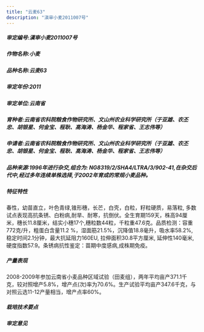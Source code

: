 ```yaml
---
title: "云麦63"
description: "滇审小麦2011007号"
---
```

##### 审定编号:滇审小麦2011007号

##### 作物名称:小麦

##### 品种名称:云麦63

##### 审定年份:2011

##### 审定单位:云南省

##### 育种者:云南省农科院粮食作物研究所、文山州农业科学研究所（于亚雄、农丕忠、胡银星、何金宝、程耿、高海涛、杨金华、程家省、王志伟等）

##### 申请者:云南省农科院粮食作物研究所、文山州农业科学研究所（于亚雄、农丕忠、胡银星、何金宝、程耿、高海涛、杨金华、程家省、王志伟等）

##### 品种来源:1996年进行杂交,组合为: NG8319/2/SHA4/LTRA/3/902-41,在杂交后代中,经过多年连续单株选择,于2002年育成的常规小麦品种。

##### 特征特性
春性，幼苗直立，叶色青绿,锥形穗，长芒，白壳，白粒，籽粒硬质，易落粒, 多数试点表现高抗条锈、白粉病,耐旱、耐寒，抗倒伏。全生育期159天，株高94厘米，穗长11.8厘米，结实小穗17个,穗粒数44粒，千粒重47.6克。品质检测：容重772克/升，粗蛋白含量11.2 %，湿面筋21.5%，沉降值18.8毫升，吸水率58.2%,稳定时间2.1分钟，最大抗延阻力160EU, 拉伸面积30.8平方厘米, 延伸性140毫米,硬度指数57.9。条锈病抗性鉴定：苗期中度感病,成株期免疫。

##### 产量表现
2008-2009年参加云南省小麦品种区域试验（田麦组），两年平均亩产371.1千克，较对照增产5.8%，增产点(次)率为70.6%。生产试验平均亩产347.6千克，与对照云选11-12产量相当，增产点率60%。

##### 栽培技术要点


##### 审定意见

